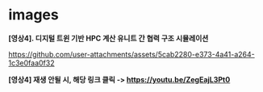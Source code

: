 # images

**[영상4]. 디지털 트윈 기반 HPC 계산 유니트 간 협력 구조 시뮬레이션**

https://github.com/user-attachments/assets/5cab2280-e373-4a41-a264-1c3e0faa0f32

**[영상4] 재생 안될 시, 해당 링크 클릭 -> https://youtu.be/ZegEajL3Pt0**
